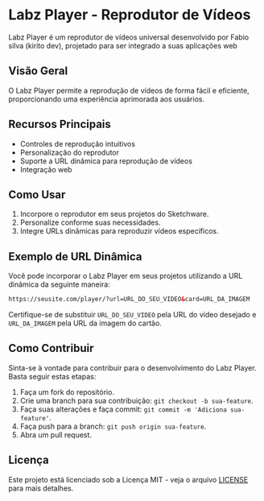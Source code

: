 # Labz Player - Reprodutor de Vídeos

Labz Player é um reprodutor de vídeos universal desenvolvido por Fabio silva (kirito dev), projetado para ser integrado a suas aplicações web

## Visão Geral

O Labz Player permite a reprodução de vídeos de forma fácil e eficiente, proporcionando uma experiência aprimorada aos usuários.

## Recursos Principais

- Controles de reprodução intuitivos
- Personalização do reprodutor
- Suporte a URL dinâmica para reprodução de vídeos
- Integração web

## Como Usar

1. Incorpore o reprodutor em seus projetos do Sketchware.
2. Personalize conforme suas necessidades.
3. Integre URLs dinâmicas para reproduzir vídeos específicos.

## Exemplo de URL Dinâmica

Você pode incorporar o Labz Player em seus projetos utilizando a URL dinâmica da seguinte maneira:

```html
https://seusite.com/player/?url=URL_DO_SEU_VIDEO&card=URL_DA_IMAGEM
```

Certifique-se de substituir `URL_DO_SEU_VIDEO` pela URL do vídeo desejado e `URL_DA_IMAGEM` pela URL da imagem do cartão.

## Como Contribuir

Sinta-se à vontade para contribuir para o desenvolvimento do Labz Player. Basta seguir estas etapas:

1. Faça um fork do repositório.
2. Crie uma branch para sua contribuição: `git checkout -b sua-feature`.
3. Faça suas alterações e faça commit: `git commit -m 'Adiciona sua-feature'`.
4. Faça push para a branch: `git push origin sua-feature`.
5. Abra um pull request.

## Licença

Este projeto está licenciado sob a Licença MIT - veja o arquivo [LICENSE](LICENSE) para mais detalhes.
```
